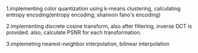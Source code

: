 1.implementing color quantization using k-means clustering, calculating entropy encoding(entropy encoding; shannon fano's encoding)


2.implementing discrete cosine transform, also after filtering, inverse DCT is provided.
  also, calculate PSNR for each transformation.


3.implemeting nearest-neighbor interpolation, bilinear interpolation
